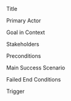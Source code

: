 Title

Primary Actor

Goal in Context

Stakeholders

Preconditions

Main Success Scenario

Failed End Conditions

Trigger
